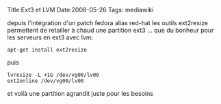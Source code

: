 Title:Ext3 et LVM
Date:2008-05-26
Tags:  mediawiki

depuis l'intégration d'un patch fedora alias red-hat les outils
ext2resize permettent de retailler à chaud une partition ext3 ... que du
bonheur pour les serveurs en ext3 avec lvm:

`apt-get install ext2resize`

puis

`lvresize -L +1G /dev/vg00/lv00`\
`ext2online /dev/vg00/lv00`

et voilà une partition agrandit juste pour les besoins

